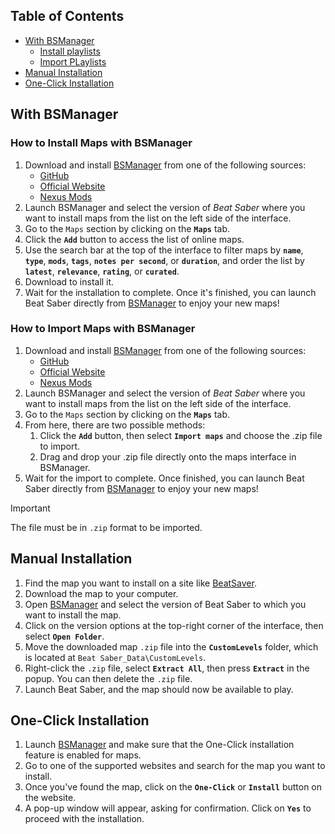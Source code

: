 ## Table of Contents

- [With BSManager](#with-bsmanager)
    - [Install playlists](#how-to-install-maps-with-bsmanager)
    - [Import PLaylists](#how-to-import-maps-with-bsmanager)
- [Manual Installation](#manual-installation)
- [One-Click Installation](#one-click-installation)

## With BSManager

### How to Install Maps with BSManager

1. Download and install [BSManager](https://www.bsmanager.io) from one of the following sources:  
    - [GitHub](https://github.com/Zagrios/bs-manager/releases/latest)
    - [Official Website](https://www.bsmanager.io)  
    - [Nexus Mods](https://www.nexusmods.com/beatsaber/mods/18?tab=files)
2. Launch BSManager and select the version of *Beat Saber* where you want to install maps from the list on the left side of the interface.  
3. Go to the `Maps` section by clicking on the __`Maps`__ tab.  
4. Click the __`Add`__ button to access the list of online maps.  
5. Use the search bar at the top of the interface to filter maps by __`name`__, __`type`__, __`mods`__, __`tags`__, __`notes per second`__, or __`duration`__, and order the list by __`latest`__, __`relevance`__, __`rating`__, or __`curated`__.  
6. Download to install it.  
7. Wait for the installation to complete. Once it's finished, you can launch Beat Saber directly from [BSManager](https://www.bsmanager.io) to enjoy your new maps!  

### How to Import Maps with BSManager

1. Download and install [BSManager](https://www.bsmanager.io) from one of the following sources:  
    - [GitHub](https://github.com/Zagrios/bs-manager/releases/latest)
    - [Official Website](https://www.bsmanager.io)  
    - [Nexus Mods](https://www.nexusmods.com/beatsaber/mods/18?tab=files)
2. Launch BSManager and select the version of *Beat Saber* where you want to install maps from the list on the left side of the interface.  
3. Go to the `Maps` section by clicking on the __`Maps`__ tab.  
4. From here, there are two possible methods:  
   1. Click the __`Add`__ button, then select __`Import maps`__ and choose the .zip file to import.  
   2. Drag and drop your .zip file directly onto the maps interface in BSManager.  
5. Wait for the import to complete. Once finished, you can launch Beat Saber directly from [BSManager](https://www.bsmanager.io) to enjoy your new maps!  

> [!Important]
> The file must be in `.zip` format to be imported.

## Manual Installation

1. Find the map you want to install on a site like [BeatSaver](https://beatsaver.com).
2. Download the map to your computer.
3. Open [BSManager](https://www.bsmanager.io) and select the version of Beat Saber to which you want to install the map.
4. Click on the version options at the top-right corner of the interface, then select __`Open Folder`__.
5. Move the downloaded map `.zip` file into the __`CustomLevels`__ folder, which is located at `Beat Saber_Data\CustomLevels`.
6. Right-click the `.zip` file, select __`Extract All`__, then press __`Extract`__ in the popup. You can then delete the `.zip` file.
7. Launch Beat Saber, and the map should now be available to play.

## One-Click Installation

1. Launch [BSManager](https://www.bsmanager.io) and make sure that the One-Click installation feature is enabled for maps.
2. Go to one of the supported websites and search for the map you want to install.
3. Once you've found the map, click on the __`One-Click`__ or __`Install`__ button on the website.
4. A pop-up window will appear, asking for confirmation. Click on __`Yes`__ to proceed with the installation.
